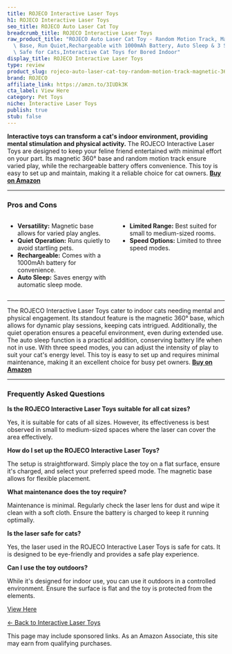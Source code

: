 ```yaml
---
title: ROJECO Interactive Laser Toys
h1: ROJECO Interactive Laser Toys
seo_title: ROJECO Auto Laser Cat Toy
breadcrumb_title: ROJECO Interactive Laser Toys
raw_product_title: "ROJECO Auto Laser Cat Toy - Random Motion Track, Magnetic 360\xB0\
  \ Base, Run Quiet,Rechargeable with 1000mAh Battery, Auto Sleep & 3 Speed Modes,\
  \ Safe for Cats,Interactive Cat Toys for Bored Indoor"
display_title: ROJECO Interactive Laser Toys
type: review
product_slug: rojeco-auto-laser-cat-toy-random-motion-track-magnetic-360-base-run-qui-5ab8a0bf
brand: ROJECO
affiliate_link: https://amzn.to/3IUDk3K
cta_label: View Here
category: Pet Toys
niche: Interactive Laser Toys
publish: true
stub: false
---
```


<div id="intro" class="full-width">
  <p><strong>Interactive toys can transform a cat's indoor environment, providing mental stimulation and physical activity.</strong> The ROJECO Interactive Laser Toys are designed to keep your feline friend entertained with minimal effort on your part. Its magnetic 360° base and random motion track ensure varied play, while the rechargeable battery offers convenience. This toy is easy to set up and maintain, making it a reliable choice for cat owners. <a href="https://amzn.to/3IUDk3K" rel="nofollow sponsored noopener" target="_blank"><strong>Buy on Amazon</strong></a></p>
</div>

<hr />
<h3 id="pros-cons">Pros and Cons</h3>
<div class="pc-grid" style="display:grid;grid-template-columns:1fr 1fr;gap:16px;">
  <ul>
    <li><strong>Versatility:</strong> Magnetic base allows for varied play angles.</li>
    <li><strong>Quiet Operation:</strong> Runs quietly to avoid startling pets.</li>
    <li><strong>Rechargeable:</strong> Comes with a 1000mAh battery for convenience.</li>
    <li><strong>Auto Sleep:</strong> Saves energy with automatic sleep mode.</li>
  </ul>
  <ul>
    <li><strong>Limited Range:</strong> Best suited for small to medium-sized rooms.</li>
    <li><strong>Speed Options:</strong> Limited to three speed modes.</li>
  </ul>
</div>
<hr />

<div class="full-width">
  <p>The ROJECO Interactive Laser Toys cater to indoor cats needing mental and physical engagement. Its standout feature is the magnetic 360° base, which allows for dynamic play sessions, keeping cats intrigued. Additionally, the quiet operation ensures a peaceful environment, even during extended use. The auto sleep function is a practical addition, conserving battery life when not in use. With three speed modes, you can adjust the intensity of play to suit your cat's energy level. This toy is easy to set up and requires minimal maintenance, making it an excellent choice for busy pet owners. <a href="https://amzn.to/3IUDk3K" rel="nofollow sponsored noopener" target="_blank"><strong>Buy on Amazon</strong></a></p>
</div>

<hr />
<h3 id="faqs">Frequently Asked Questions</h3>

<p><strong>Is the ROJECO Interactive Laser Toys suitable for all cat sizes?</strong></p>
<p>Yes, it is suitable for cats of all sizes. However, its effectiveness is best observed in small to medium-sized spaces where the laser can cover the area effectively.</p>

<p><strong>How do I set up the ROJECO Interactive Laser Toys?</strong></p>
<p>The setup is straightforward. Simply place the toy on a flat surface, ensure it's charged, and select your preferred speed mode. The magnetic base allows for flexible placement.</p>

<p><strong>What maintenance does the toy require?</strong></p>
<p>Maintenance is minimal. Regularly check the laser lens for dust and wipe it clean with a soft cloth. Ensure the battery is charged to keep it running optimally.</p>

<p><strong>Is the laser safe for cats?</strong></p>
<p>Yes, the laser used in the ROJECO Interactive Laser Toys is safe for cats. It is designed to be eye-friendly and provides a safe play experience.</p>

<p><strong>Can I use the toy outdoors?</strong></p>
<p>While it's designed for indoor use, you can use it outdoors in a controlled environment. Ensure the surface is flat and the toy is protected from the elements.</p>
<p><a class="btn" href="https://amzn.to/3IUDk3K" target="_blank" rel="nofollow sponsored noopener">View Here</a></p>
<p><a href="/roundups/pet-toys/interactive-laser-toys/">← Back to Interactive Laser Toys</a></p>
<aside class="disclosure">This page may include sponsored links. As an Amazon Associate, this site may earn from qualifying purchases.</aside>
